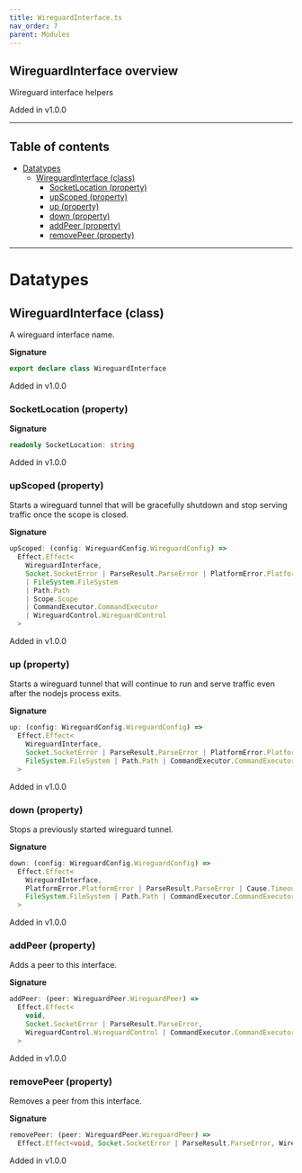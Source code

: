 ```yaml
---
title: WireguardInterface.ts
nav_order: 7
parent: Modules
---
```


## WireguardInterface overview

Wireguard interface helpers

Added in v1.0.0

---

<h2 class="text-delta">Table of contents</h2>

- [Datatypes](#datatypes)
  - [WireguardInterface (class)](#wireguardinterface-class)
    - [SocketLocation (property)](#socketlocation-property)
    - [upScoped (property)](#upscoped-property)
    - [up (property)](#up-property)
    - [down (property)](#down-property)
    - [addPeer (property)](#addpeer-property)
    - [removePeer (property)](#removepeer-property)

---

# Datatypes

## WireguardInterface (class)

A wireguard interface name.

**Signature**

```ts
export declare class WireguardInterface
```

Added in v1.0.0

### SocketLocation (property)

**Signature**

```ts
readonly SocketLocation: string
```

Added in v1.0.0

### upScoped (property)

Starts a wireguard tunnel that will be gracefully shutdown and stop
serving traffic once the scope is closed.

**Signature**

```ts
upScoped: (config: WireguardConfig.WireguardConfig) =>
  Effect.Effect<
    WireguardInterface,
    Socket.SocketError | ParseResult.ParseError | PlatformError.PlatformError | Cause.TimeoutException,
    | FileSystem.FileSystem
    | Path.Path
    | Scope.Scope
    | CommandExecutor.CommandExecutor
    | WireguardControl.WireguardControl
  >
```

Added in v1.0.0

### up (property)

Starts a wireguard tunnel that will continue to run and serve traffic
even after the nodejs process exits.

**Signature**

```ts
up: (config: WireguardConfig.WireguardConfig) =>
  Effect.Effect<
    WireguardInterface,
    Socket.SocketError | ParseResult.ParseError | PlatformError.PlatformError | Cause.TimeoutException,
    FileSystem.FileSystem | Path.Path | CommandExecutor.CommandExecutor | WireguardControl.WireguardControl
  >
```

Added in v1.0.0

### down (property)

Stops a previously started wireguard tunnel.

**Signature**

```ts
down: (config: WireguardConfig.WireguardConfig) =>
  Effect.Effect<
    WireguardInterface,
    PlatformError.PlatformError | ParseResult.ParseError | Cause.TimeoutException,
    FileSystem.FileSystem | Path.Path | CommandExecutor.CommandExecutor | WireguardControl.WireguardControl
  >
```

Added in v1.0.0

### addPeer (property)

Adds a peer to this interface.

**Signature**

```ts
addPeer: (peer: WireguardPeer.WireguardPeer) =>
  Effect.Effect<
    void,
    Socket.SocketError | ParseResult.ParseError,
    WireguardControl.WireguardControl | CommandExecutor.CommandExecutor
  >
```

Added in v1.0.0

### removePeer (property)

Removes a peer from this interface.

**Signature**

```ts
removePeer: (peer: WireguardPeer.WireguardPeer) =>
  Effect.Effect<void, Socket.SocketError | ParseResult.ParseError, WireguardControl.WireguardControl>
```

Added in v1.0.0
